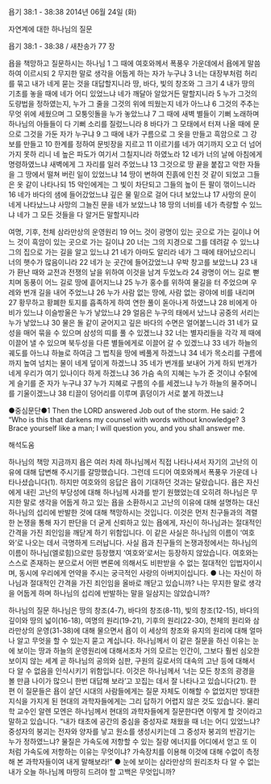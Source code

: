 욥기 38:1 - 38:38 
2014년 06월 24일 (화)

자연계에 대한 하나님의 질문



욥기 38:1 - 38:38 / 새찬송가 77 장


욥을 책망하고 질문하시는 하나님
1 그 때에 여호와께서 폭풍우 가운데에서 욥에게 말씀하여 이르시되 2 무지한 말로 생각을 어둡게 하는 자가 누구냐 3 너는 대장부처럼 허리를 묶고 내가 네게 묻는 것을 대답할지니라
땅, 바다, 빛의 창조와 그 크기
4 내가 땅의 기초를 놓을 때에 네가 어디 있었느냐 네가 깨달아 알았거든 말할지니라 5 누가 그것의 도량법을 정하였는지, 누가 그 줄을 그것의 위에 띄웠는지 네가 아느냐 6 그것의 주추는 무엇 위에 세웠으며 그 모퉁잇돌을 누가 놓았느냐 7 그 때에 새벽 별들이 기뻐 노래하며 하나님의 아들들이 다 기뻐 소리를 질렀느니라 8 바다가 그 모태에서 터져 나올 때에 문으로 그것을 가둔 자가 누구냐 9 그 때에 내가 구름으로 그 옷을 만들고 흑암으로 그 강보를 만들고 10 한계를 정하여 문빗장을 지르고 11 이르기를 네가 여기까지 오고 더 넘어가지 못하 리니 네 높은 파도가 여기서 그칠지니라 하였노라 12 네가 너의 날에 아침에게 명령하였느냐 새벽에게 그 자리를 일러 주었느냐 13 그것으로 땅 끝을 붙잡고 악한 자들을 그 땅에서 떨쳐 버린 일이 있었느냐 14 땅이 변하여 진흙에 인친 것 같이 되었고 그들은 옷 같이 나타나되 15 악인에게는 그 빛이 차단되고 그들의 높이 든 팔이 꺾이느니라 16 네가 바다의 샘에 들어갔었느냐 깊은 물 밑으로 걸어 다녀 보았느냐 17 사망의 문이 네게 나타났느냐 사망의 그늘진 문을 네가 보았느냐 18 땅의 너비를 네가 측량할 수 있느냐 네가 그 모든 것들을 다 알거든 말할지니라

여명, 기후, 천체 삼라만상의 운영원리 
19 어느 것이 광명이 있는 곳으로 가는 길이냐 어느 것이 흑암이 있는 곳으로 가는 길이냐 20 너는 그의 지경으로 그를 데려갈 수 있느냐 그의 집으로 가는 길을 알고 있느냐 21 네가 아마도 알리라 네가 그 때에 태어났으리니 너의 햇수가 많음이니라 22 네가 눈 곳간에 들어갔었느냐 우박 창고를 보았느냐 23 내가 환난 때와 교전과 전쟁의 날을 위하여 이것을 남겨 두었노라 24 광명이 어느 길로 뻗치며 동풍이 어느 길로 땅에 흩어지느냐 25 누가 홍수를 위하여 물길을 터 주었으며 우레와 번개 길을 내어 주었느냐 26 누가 사람 없는 땅에, 사람 없는 광야에 비를 내리며 27 황무하고 황폐한 토지를 흡족하게 하여 연한 풀이 돋아나게 하였느냐 28 비에게 아비가 있느냐 이슬방울은 누가 낳았느냐 29 얼음은 누구의 태에서 났느냐 공중의 서리는 누가 낳았느냐 30 물은 돌 같이 굳어지고 깊은 바다의 수면은 얼어붙느니라 31 네가 묘성을 매어 묶을 수 있으며 삼성의 띠를 풀 수 있겠느냐 32 너는 별자리들을 각각 제 때에 이끌어 낼 수 있으며 북두성을 다른 별들에게로 이끌어 갈 수 있겠느냐 33 네가 하늘의 궤도를 아느냐 하늘로 하여금 그 법칙을 땅에 베풀게 하겠느냐 34 네가 목소리를 구름에까지 높여 넘치는 물이 네게 덮이게 하겠느냐 35 네가 번개를 보내어 가게 하되 번개가 네게 우리가 여기 있나이다 하게 하겠느냐 36 가슴 속의 지혜는 누가 준 것이냐 수탉에게 슬기를 준 자가 누구냐 37 누가 지혜로 구름의 수를 세겠느냐 누가 하늘의 물주머니를 기울이겠느냐 38 티끌이 덩어리를 이루며 흙덩이가 서로 붙게 하겠느냐


●중심문단●1 Then the LORD answered Job out of the storm. He said: 2 “Who is this that darkens my counsel with words without knowledge? 3 Brace yourself like a man; I will question you, and you shall answer me.

해석도움





하나님의 책망
지금까지 욥은 여러 차례 하나님께서 직접 나타나셔서 자기의 고난의 이유에 대해 답변해 주시기를 갈망했습니다. 그런데 드디어 여호와께서 폭풍우 가운데 나타나셨습니다(1). 하지만 여호와의 응답은 욥이 기대하던 것과는 달랐습니다. 욥은 자신에게 내린 고난의 부당성에 대해 하나님께 사과를 받기 원했었는데 오히려 하나님은 무지한 말로 생각을 어둡게 하고 있는 욥을 소환하시고 고난의 이유에 대해 설명하는 대신 하나님의 섭리에 반발한 것에 대해 책망하시는 것입니다. 이것은 먼저 친구들과의 격렬한 논쟁을 통해 자기 판단을 더 굳게 신뢰하고 있는 욥에게, 자신이 하나님과는 절대적인 간격을 가진 죄인임을 깨닫게 하기 위함입니다. 이 같은 사실은 하나님의 이름이 ‘여호와’로 나오는 데서 극명하게 드러납니다. 사실 욥과 친구들의 논쟁과정에서는 하나님의 이름이 하나님(엘로힘)으로만 등장했지 ‘여호와’로서는 등장하지 않았습니다. 여호와는 스스로 존재하는 분으로서 어떤 변론에 의해서도 비판받을 수 없는 절대적인 입법자이시며, 동시에 우리에게 언약을 주시는 궁극적인 사랑의 아버지이십니다. 
● 나는 자신이 하나님과 절대적인 간격을 가진 죄인임을 올바로 깨닫고 있습니까? 나는 무지한 말로 생각을 어둡게 하며 하나님의 섭리에 반발하는 말을 일삼지는 않았습니까?

하나님의 질문
하나님은 땅의 창조(4-7), 바다의 창조(8-11), 빛의 창조(12-15), 바다의 깊이와 땅의 넓이(16-18), 여명의 원리(19-21), 기후의 원리(22-30), 천체의 원리와 삼라만상의 운영(31-38)에 대해 물으면서 욥이 이 세상의 창조와 유지의 원리에 대해 얼마나 알고 무엇을 할 수 있는지 묻고 계십니다. 하나님께서 이 같은 질문을 하신 이유는 눈에 보이는 땅과 하늘의 운영원리에 대해서조차 거의 모르는 인간이, 그보다 훨씬 심오한 보이지 않는 세계 곧 하나님의 공의와 심판, 구원의 길로서의 대속의 고난 등에 대해서 다 알 수 없음을 인식시키기 위함입니다. 이것은 하나님께서 ‘너는 모든 창조의 광경을 볼 만큼 나이가 많으니 한번 대답해 보라’고 꼬집는 데서 잘 나타나고 있습니다(21). 한편 이 질문들은 욥이 살던 시대의 사람들에게는 질문 자체도 이해할 수 없었지만 방대한 지식을 가지게 된 현대의 과학자들에게는 그리 답하기 어렵지 않은 것도 있습니다. 물리학 교수인 알렌 모엔은 하나님께서 현대의 과학자들에게 질문한다면 이렇게 할 것이라고 말하고 있습니다. “내가 태초에 공간의 중심을 중성자로 채웠을 때 너는 어디 있었느냐? 중성자의 붕괴는 전자와 양자를 낳고 원소를 생성시키는데 그 중성자 붕괴의 반감기는 누가 정하였느냐? 물질은 가속도에 저항할 수 있는 질량 에너지를 어디에서 얻고 또 이처럼 가속도에 저항하는 이유는 무엇이냐? 가속장치를 이용해 이것에 대해 수없이 측정해 본 과학자들이여 내게 말해보라!” 
● 눈에 보이는 삼라만상의 원리조차 다 알 수 없는 내가 오늘 하나님께 마땅히 드려야 할 고백은 무엇입니까?